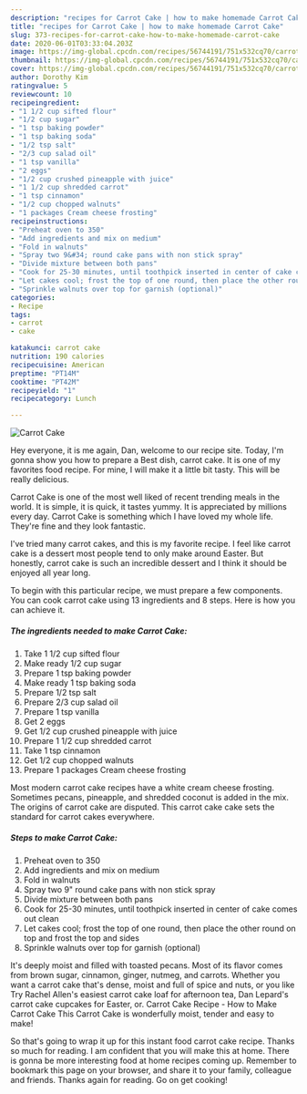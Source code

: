 ```yaml
---
description: "recipes for Carrot Cake | how to make homemade Carrot Cake"
title: "recipes for Carrot Cake | how to make homemade Carrot Cake"
slug: 373-recipes-for-carrot-cake-how-to-make-homemade-carrot-cake
date: 2020-06-01T03:33:04.203Z
image: https://img-global.cpcdn.com/recipes/56744191/751x532cq70/carrot-cake-recipe-main-photo.jpg
thumbnail: https://img-global.cpcdn.com/recipes/56744191/751x532cq70/carrot-cake-recipe-main-photo.jpg
cover: https://img-global.cpcdn.com/recipes/56744191/751x532cq70/carrot-cake-recipe-main-photo.jpg
author: Dorothy Kim
ratingvalue: 5
reviewcount: 10
recipeingredient:
- "1 1/2 cup sifted flour"
- "1/2 cup sugar"
- "1 tsp baking powder"
- "1 tsp baking soda"
- "1/2 tsp salt"
- "2/3 cup salad oil"
- "1 tsp vanilla"
- "2 eggs"
- "1/2 cup crushed pineapple with juice"
- "1 1/2 cup shredded carrot"
- "1 tsp cinnamon"
- "1/2 cup chopped walnuts"
- "1 packages Cream cheese frosting"
recipeinstructions:
- "Preheat oven to 350"
- "Add ingredients and mix on medium"
- "Fold in walnuts"
- "Spray two 9&#34; round cake pans with non stick spray"
- "Divide mixture between both pans"
- "Cook for 25-30 minutes, until toothpick inserted in center of cake comes out clean"
- "Let cakes cool; frost the top of one round, then place the other round on top and frost the top and sides"
- "Sprinkle walnuts over top for garnish (optional)"
categories:
- Recipe
tags:
- carrot
- cake

katakunci: carrot cake 
nutrition: 190 calories
recipecuisine: American
preptime: "PT14M"
cooktime: "PT42M"
recipeyield: "1"
recipecategory: Lunch

---
```



![Carrot Cake](https://img-global.cpcdn.com/recipes/56744191/751x532cq70/carrot-cake-recipe-main-photo.jpg)

Hey everyone, it is me again, Dan, welcome to our recipe site. Today, I'm gonna show you how to prepare a Best dish, carrot cake. It is one of my favorites food recipe. For mine, I will make it a little bit tasty. This will be really delicious.

Carrot Cake is one of the most well liked of recent trending meals in the world. It is simple, it is quick, it tastes yummy. It is appreciated by millions every day. Carrot Cake is something which I have loved my whole life. They're fine and they look fantastic.

I&#39;ve tried many carrot cakes, and this is my favorite recipe. I feel like carrot cake is a dessert most people tend to only make around Easter. But honestly, carrot cake is such an incredible dessert and I think it should be enjoyed all year long.


To begin with this particular recipe, we must prepare a few components. You can cook carrot cake using 13 ingredients and 8 steps. Here is how you can achieve it.

<!--inarticleads1-->

##### The ingredients needed to make Carrot Cake:

1. Take 1 1/2 cup sifted flour
1. Make ready 1/2 cup sugar
1. Prepare 1 tsp baking powder
1. Make ready 1 tsp baking soda
1. Prepare 1/2 tsp salt
1. Prepare 2/3 cup salad oil
1. Prepare 1 tsp vanilla
1. Get 2 eggs
1. Get 1/2 cup crushed pineapple with juice
1. Prepare 1 1/2 cup shredded carrot
1. Take 1 tsp cinnamon
1. Get 1/2 cup chopped walnuts
1. Prepare 1 packages Cream cheese frosting


Most modern carrot cake recipes have a white cream cheese frosting. Sometimes pecans, pineapple, and shredded coconut is added in the mix. The origins of carrot cake are disputed. This carrot cake cake sets the standard for carrot cakes everywhere. 

<!--inarticleads2-->

##### Steps to make Carrot Cake:

1. Preheat oven to 350
1. Add ingredients and mix on medium
1. Fold in walnuts
1. Spray two 9&#34; round cake pans with non stick spray
1. Divide mixture between both pans
1. Cook for 25-30 minutes, until toothpick inserted in center of cake comes out clean
1. Let cakes cool; frost the top of one round, then place the other round on top and frost the top and sides
1. Sprinkle walnuts over top for garnish (optional)


It&#39;s deeply moist and filled with toasted pecans. Most of its flavor comes from brown sugar, cinnamon, ginger, nutmeg, and carrots. Whether you want a carrot cake that&#39;s dense, moist and full of spice and nuts, or you like Try Rachel Allen&#39;s easiest carrot cake loaf for afternoon tea, Dan Lepard&#39;s carrot cake cupcakes for Easter, or. Carrot Cake Recipe - How to Make Carrot Cake This Carrot Cake is wonderfully moist, tender and easy to make! 

So that's going to wrap it up for this instant food carrot cake recipe. Thanks so much for reading. I am confident that you will make this at home. There is gonna be more interesting food at home recipes coming up. Remember to bookmark this page on your browser, and share it to your family, colleague and friends. Thanks again for reading. Go on get cooking!
